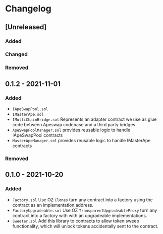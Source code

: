 # Changelog
<!-- https://keepachangelog.com/en/1.0.0/ -->

## [Unreleased]
### Added
### Changed


### Removed
## 0.1.2 - 2021-11-01
### Added
- `IApeSwapPool.sol`
- `IMasterApe.sol`
- `IMultiChainBridge.sol` Represents an adapter contract we use as glue code between Apeswap codebase and a third party bridges
- `ApeSwapPoolManager.sol` provides reusable logic to handle IApeSwapPool contracts
- `MasterApeManager.sol` provides reusable logic to handle IMasterApe contracts


### Removed
## 0.1.0 - 2021-10-20
### Added
- `Factory.sol` Use OZ `Clones` turn any contract into a factory using the contract as an implementation address.
- `FactoryUpgradeable.sol` Use OZ `TransparentUpgradeableProxy` turn any contract into a factory with with an upgradeable implementations.
- `Sweeter.sol` Add this library to contracts to allow token sweep functionality, which will unlock tokens accidentally sent to the contract.

